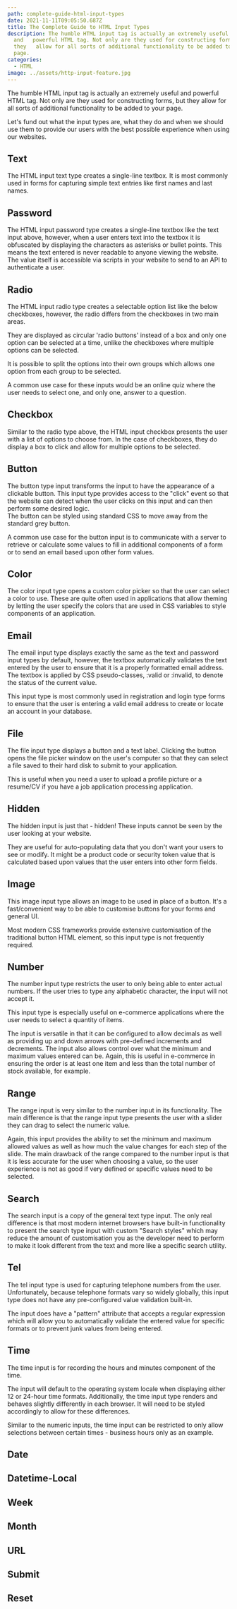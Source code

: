 ```yaml
---
path: complete-guide-html-input-types
date: 2021-11-11T09:05:50.687Z
title: The Complete Guide to HTML Input Types
description: The humble HTML input tag is actually an extremely useful
  and   powerful HTML tag. Not only are they used for constructing forms, but
  they   allow for all sorts of additional functionality to be added to your
  page.
categories:
  - HTML
image: ../assets/http-input-feature.jpg
---
```

The humble HTML input tag is actually an extremely useful and powerful HTML tag. Not only are they used for constructing forms, but they allow for all sorts of additional functionality to be added to your page.

Let's fund out what the input types are, what they do and when we should use them to provide our users with the best possible experience when using our websites.

## Text

The HTML input text type creates a single-line textbox. It is most commonly used in forms for capturing simple text entries like first names and last names.

## Password

The HTML input password type creates a single-line textbox like the text input above, however, when a user enters text into the textbox it is obfuscated by displaying the characters as asterisks or bullet points. This means the text entered is never readable to anyone viewing the website. The value itself is accessible via scripts in your website to send to an API to authenticate a user.

## Radio

The HTML input radio type creates a selectable option list like the below checkboxes, however, the radio differs from the checkboxes in two main areas. 

They are displayed as circular 'radio buttons' instead of a box and only one option can be selected at a time, unlike the checkboxes where multiple options can be selected.

It is possible to split the options into their own groups which allows one option from each group to be selected.

A common use case for these inputs would be an online quiz where the user needs to select one, and only one, answer to a question.

## Checkbox

Similar to the radio type above, the HTML input checkbox presents the user with a list of options to choose from. In the case of checkboxes, they do display a box to click and allow for multiple options to be selected.

## Button

The button type input transforms the input to have the appearance of a clickable button. This input type provides access to the "click" event so that the website can detect when the user clicks on this input and can then perform some desired logic. \
The button can be styled using standard CSS to move away from the standard grey button.

A common use case for the button input is to communicate with a server to retrieve or calculate some values to fill in additional components of a form or to send an email based upon other form values.

## Color

The color input type opens a custom color picker so that the user can select a color to use. These are quite often used in applications that allow theming by letting the user specify the colors that are used in CSS variables to style components of an application.

## Email

The email input type displays exactly the same as the text and password input types by default, however, the textbox automatically validates the text entered by the user to ensure that it is a properly formatted email address. The textbox is applied by CSS pseudo-classes, :valid or :invalid, to denote the status of the current value.

This input type is most commonly used in registration and login type forms to ensure that the user is entering a valid email address to create or locate an account in your database.

## File

The file input type displays a button and a text label. Clicking the button opens the file picker window on the user's computer so that they can select a file saved to their hard disk to submit to your application.

This is useful when you need a user to upload a profile picture or a resume/CV if you have a job application processing application. 

## Hidden

The hidden input is just that - hidden! These inputs cannot be seen by the user looking at your website. 

They are useful for auto-populating data that you don't want your users to see or modify. It might be a product code or security token value that is calculated based upon values that the user enters into other form fields.

## Image

This image input type allows an image to be used in place of a button. It's a fast/convenient way to be able to customise buttons for your forms and general UI.

Most modern CSS frameworks provide extensive customisation of the traditional button HTML element, so this input type is not frequently required.

## Number

The number input type restricts the user to only being able to enter actual numbers. If the user tries to type any alphabetic character, the input will not accept it. 

This input type is especially useful on e-commerce applications where the user needs to select a quantity of items.

The input is versatile in that it can be configured to allow decimals as well as providing up and down arrows with pre-defined increments and decrements. The input also allows control over what the minimum and maximum values entered can be. Again, this is useful in e-commerce in ensuring the order is at least one item and less than the total number of stock available, for example.

## Range

The range input is very similar to the number input in its functionality. The main difference is that the range input type presents the user with a slider they can drag to select the numeric value.

Again, this input provides the ability to set the minimum and maximum allowed values as well as how much the value changes for each step of the slide. The main drawback of the range compared to the number input is that it is less accurate for the user when choosing a value, so the user experience is not as good if very defined or specific values need to be selected.

## Search

The search input is a copy of the general text type input. The only real difference is that most modern internet browsers have built-in functionality to present the search type input with custom "Search styles" which may reduce the amount of customisation you as the developer need to perform to make it look different from the text and more like a specific search utility.

## Tel

The tel input type is used for capturing telephone numbers from the user. Unfortunately, because telephone formats vary so widely globally, this input type does not have any pre-configured value validation built-in. 

The input does have a "pattern" attribute that accepts a regular expression which will allow you to automatically validate the entered value for specific formats or to prevent junk values from being entered.

## Time

The time input is for recording the hours and minutes component of the time. 

The input will default to the operating system locale when displaying either 12 or 24-hour time formats. Additionally, the time input type renders and behaves slightly differently in each browser. It will need to be styled accordingly to allow for these differences.

Similar to the numeric inputs, the time input can be restricted to only allow selections between certain times - business hours only as an example.

## Date

## Datetime-Local

## Week

## Month

## URL

## Submit

## Reset